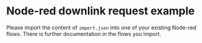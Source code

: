 # Node-red downlink request example
Please import the content of `import.json` into one of your existing Node-red flows. There is further documentation in the flows you import.
